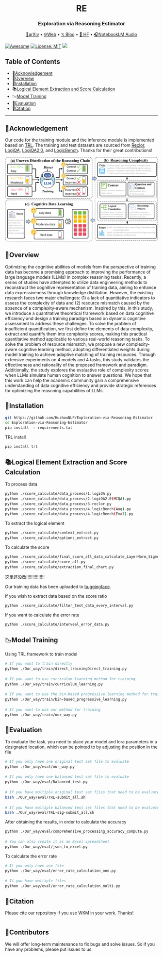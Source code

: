 <h1 align="center"> RE </h1>
<h3 align="center"> Exploration via Reasoning Estimator </h3>

<p align="center">
  <a href="xxx">📄arXiv</a> •
  <a href="xxx/">🌐Web</a> •
    <a href="xxx">𝕏 Blog</a>
    •
    <a href="xxx">🤗 HF</a> •
    <a href="xxx">🎧NotebookLM Audio</a>


  
</p>

[![Awesome](https://awesome.re/badge.svg)](https://github.com/HuzhouNLP/Exploration-via-Reasoning-Estimator) 
[![License: MIT](https://img.shields.io/badge/License-MIT-green.svg)](https://opensource.org/licenses/MIT)
![](https://img.shields.io/github/last-commit/HuzhouNLP/Exploration-via-Reasoning-Estimator?color=green) 

## Table of Contents

- 🌻[Acknowledgement](#acknowledgement)
- 🌟[Overview](#overview)
- 🔧[Installation](#installation)
- 📚[Logical Element Extraction and Score Calculation](#logical-element-extraction-and-Score-Calculation)
- 📉[Model Training](#model-training)
- 🧐[Evaluation](#evaluation)
- 🚩[Citation](#citation)

---



## 🌻Acknowledgement

Our code for the training module and the inference module is implemented based on [TRL](https://github.com/huggingface/trl). The training and test datasets are sourced from [Reclor](https://github.com/yuweihao/reclor), [LogiQA](https://github.com/lgw863/LogiQA-dataset), [LogiQA2.0](https://github.com/csitfun/LogiQA2.0), and [LogicBench](https://github.com/Mihir3009/LogicBench). Thanks for their great contributions! 


![alt text](Framework.png)

## 🌟Overview

Optimizing the cognitive abilities of models from the perspective of training data has become a promising approach to improving the performance of large language models (LLMs) in complex reasoning tasks. Recently, a series of studies have attempted to utilize data engineering methods to reconstruct the cognitive representation of training data, aiming to enhance data expressiveness through knowledge distillation. However, the existing research faces two major challenges: (1) a lack of quantitative indicators to assess the complexity of data and (2) resource mismatch caused by the absence of a complexity-aware mechanism. Inspired by this, in this study, we introduce a quantitative theoretical framework based on data cognitive efficiency and design a training paradigm based on dynamic cognitive assessment to address these challenges. To solve the problem of insufficient quantification, we first define the elements of data complexity, extract and quantify them into complexity scores, making this practical quantitative method applicable to various real-world reasoning tasks. To solve the problem of resource mismatch, we propose a new complexity-aware cognitive learning method, adopting differentiated weights during model training to achieve adaptive matching of training resources. Through extensive experiments on 4 models and 4 tasks, this study validates the effectiveness and rationality of the proposed framework and paradigm. Additionally, the study explores the evaluative role of complexity scores when LLMs simulate human cognition to answer questions. We hope that this work can help the academic community gain a comprehensive understanding of data cognitive efficiency and provide strategic references for optimizing the reasoning capabilities of LLMs.


## 🔧Installation

```bash
git https://github.com/HuzhouNLP/Exploration-via-Reasoning-Estimator
cd Exploration-via-Reasoning-Estimator
pip install -r requirements.txt
```

TRL install

```bash
pip install trl
```

## 📚Logical Element Extraction and Score Calculation

To process data
```sh
python ./score_calculate/data_process/1.logiQA.py
python ./score_calculate/data_process/2.logiQA2.0(MCQA).py
python ./score_calculate/data_process/3.reclor.py
python ./score_calculate/data_process/4.logicBench(Aug).py
python ./score_calculate/data_process/4.logicBench(Eval).py
```

To extract the logical element
```sh
python ./score_calculate/context_extract.py
python ./score_calculate/options_extract.py
```

To calculate the score
```sh
python ./score_calculate/final_score_all_data_calculate_LayerNorm_Sigmoid.py
python ./score_calculate/score_all.py
python ./score_calculate/extraction_final_chart.py
```
这里还没改!!!!!!!!!!!!!!!

Our training data has been uploaded to [huggingface](https://huggingface.co/datasets/zjunlp/WKM-train-data).

If you wish to extract data based on the score ratio
```sh
python ./score_calculate/filter_test_data_every_interval.py
```

If you want to calculate the error rate
```sh
python ./score_calculate/interveal_error_data.py
```

## 📉Model Training

Using TRL framework to train model
```sh
# If you want to train directly
python ./Our_way/train/direct_trainingDirect_training.py

# If you want to use curriculum learning method for training
python ./Our_way/train/curriculum_learning.py

# If you want to use the bin-based progressive learning method for training
python ./Our_way/train/bin-based_progressive_learning.py

# If you want to use our method for training
python ./Our_way/train/our_way.py
```

## 🧐Evaluation


To evaluate the task, you need to place your model and lora parameters in a designated location, which can be pointed to by adjusting the position in the file
```sh
# If you only have one original test set file to evaluate
python ./Our_way/eval/our_way.py

# If you only have one balanced test set file to evaluate
python ./Our_way/eval/Balanced_test.py

# If you have multiple original test set files that need to be evaluated
bash ./Our_way/eval/TRL-submit_all.sh

# If you have multiple balanced test set files that need to be evaluated
bash ./Our_way/eval/TRL-sig-submit_all.sh
```

After obtaining the results, in order to calculate the accuracy
```sh
python ./Our_way/eval/comprehensive_processing_accuracy_compute.py

# You can also create it as an Excel spreadsheet
python ./Our_way/eval/json_to_excel.py
```

To calculate the error rate
```sh
# If you only have one file
python ./Our_way/eval/error_rate_calculation_one.py

# If you have multiple files
python ./Our_way/eval/error_rate_calculation_multi.py
```

## 🚩Citation

Please cite our repository if you use WKM in your work. Thanks!

```bibtex

```



## 🎉Contributors



We will offer long-term maintenance to fix bugs and solve issues. So if you have any problems, please put issues to us.
